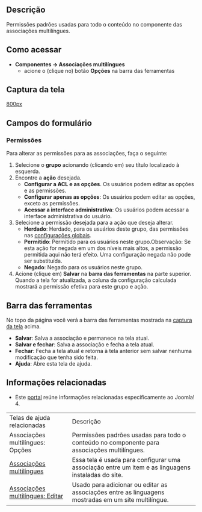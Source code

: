 <!-- Filename: Help4.x:Multilingual_Associations:_Options / Display title: Ajuda4.x:Associações multilíngues: Opções -->

## Descrição

Permissões padrões usadas para todo o conteúdo no componente das
associações multilíngues.

## Como acessar

- **Componentes **→** Associações multilíngues**
  - acione o (clique no) botão **Opções** na barra das ferramentas

## Captura da tela

<a
href="https://docs.joomla.org/index.php?title=Special:Upload&amp;wpDestFile=Help-4x-Components-Multilingual-Associations-Options-screen-pt-br.png"
class="new"
title="File:Help-4x-Components-Multilingual-Associations-Options-screen-pt-br.png">800px</a>

## Campos do formulário

### Permissões

Para alterar as permissões para as associações, faça o seguinte:

1.  Selecione o **grupo** acionando (clicando em) seu título localizado
    à esquerda.
2.  Encontre a **ação** desejada.
    - **Configurar a ACL e as opções**. Os usuários podem editar as
      opções e as permissões.
    - **Configurar apenas as opções**: Os usuários podem editar as
      opções, exceto as permissões.
    - **Acessar a interface administrativa**: Os usuários podem acessar
      a interface administrativa do usuário.
3.  Selecione a permissão desejada para a ação que deseja alterar.
    - **Herdado**: Herdado, para os usuários deste grupo, das permissões
      nas [configurações
      globais](https://docs.joomla.org/Help4.x:Site_Global_Configuration/pt-br#permissions "Help4.x:Site Global Configuration/pt-br").
    - **Permitido**: Permitido para os usuários neste grupo.Observação:
      Se esta ação for negada em um dos níveis mais altos, a permissão
      permitida aqui não terá efeito. Uma configuração negada não pode
      ser substituída.
    - **Negado**: Negado para os usuários neste grupo.
4.  Acione (clique em) **Salvar** na **barra das ferramentas** na parte
    superior. Quando a tela for atualizada, a coluna da configuração
    calculada mostrará a permissão efetiva para este grupo e ação.

## Barra das ferramentas

No topo da página você verá a barra das ferramentas mostrada na [captura
da tela](#screenshot) acima.

- **Salvar**: Salva a associação e permanece na tela atual.
- **Salvar e fechar**: Salva a associação e fecha a tela atual.
- **Fechar**: Fecha a tela atual e retorna à tela anterior sem salvar
  nenhuma modificação que tenha sido feita.
- **Ajuda**: Abre esta tela de ajuda.

## Informações relacionadas

- Este
  [portal](https://docs.joomla.org/Portal:Joomla_4/pt-br "Portal:Joomla 4/pt-br")
  reúne informações relacionadas especificamente ao Joomla! 4.

|                                                                                                                                                           |                                                                                                     |
|-----------------------------------------------------------------------------------------------------------------------------------------------------------|-----------------------------------------------------------------------------------------------------|
| Telas de ajuda relacionadas                                                                                                                               | Descrição                                                                                           |
| <span class="mw-selflink selflink">Associações multilíngues: Opções</span>                                                                                | Permissões padrões usadas para todo o conteúdo no componente para associações multilíngues.         |
| [Associações multilíngues](https://docs.joomla.org/Help4.x:Multilingual_Associations/pt-br "Help4.x:Multilingual Associations/pt-br")                     | Essa tela é usada para configurar uma associação entre um item e as linguagens instaladas do site.  |
| [Associações multilíngues: Editar](https://docs.joomla.org/Help4.x:Multilingual_Associations:_Edit/pt-br "Help4.x:Multilingual Associations: Edit/pt-br") | Usado para adicionar ou editar as associações entre as linguagens mostradas em um site multilíngue. |
